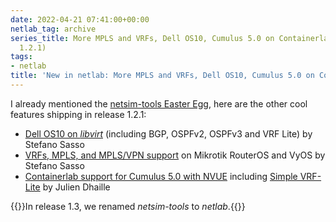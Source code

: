 ```yaml
---
date: 2022-04-21 07:41:00+00:00
netlab_tag: archive
series_title: More MPLS and VRFs, Dell OS10, Cumulus 5.0 on Containerlab (Release
  1.2.1)
tags:
- netlab
title: 'New in netlab: More MPLS and VRFs, Dell OS10, Cumulus 5.0 on Containerlab'
---
```

I already mentioned the [netsim-tools Easter Egg](/2022/04/netsim-tools-better-with-gui/), here are the other cool features shipping in release 1.2.1:

- [Dell OS10 on *libvirt*](https://netlab.tools/labs/dellos10/) (including BGP, OSPFv2, OSPFv3 and VRF Lite) by Stefano Sasso
- [VRFs, MPLS, and MPLS/VPN support](https://netlab.tools/platforms/#supported-configuration-modules) on Mikrotik RouterOS and VyOS by Stefano Sasso
- [Containerlab support for Cumulus 5.0 with NVUE](https://netlab.tools/platforms/#supported-virtualization-providers) including [Simple VRF-Lite](https://netlab.tools/module/vrf/#module-vrf-platform-support) by Julien Dhaille

{{<note info>}}In release 1.3, we renamed *netsim-tools* to *netlab*.{{</note>}}
